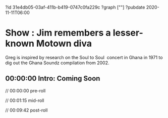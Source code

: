 ?id 31e4db05-03af-411b-b419-0747c0fa229c
?graph [""]
?pubdate 2020-11-11T06:00

# Show : Jim remembers a lesser-known Motown diva

Greg is inspired by research on the Soul to Soul  concert in Ghana in 1971 to dig out the Ghana Soundz compilation from 2002.

## 00:00:00 Intro: Coming Soon

// 00:00:00 pre-roll

// 00:01:15 mid-roll

// 00:09:42 post-roll
